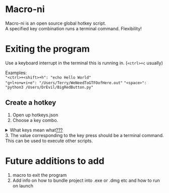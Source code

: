 # Macro-ni
Macro-ni is an open source global hotkey script.  
A specified key combination runs a terminal command.  Flexibility!

# Exiting the program
Use a keyboard interrupt in the terminal this is running in. (`<ctrl>+c` usually)

Examples:   
`"<ctrl>+<shift>+h": "echo Hello World"`  
`"g+l+o+w+i+e": "/Users/Terry/WeNeedToGTFOofHere.out"`
`"<space>": "python3 /Users/DrEvil/BigRedButton.py"`


## Create a hotkey
1. Open up hotkeys.json
2. Choose a key combo.
<details>
<summary>What keys mean what<a href="https://pynput.readthedocs.io/en/latest/keyboard.html">???</a></summary>


```
class pynput.keyboard.Key[source]
A class representing various buttons that may not correspond to letters. This includes modifier keys and function keys.

The actual values for these items differ between platforms. Some platforms may have additional buttons, but these are guaranteed to be present everywhere.

alt = <0>
A generic Alt key. This is a modifier.

alt_gr = <0>
The AltGr key. This is a modifier.

alt_l = <0>
The left Alt key. This is a modifier.

alt_r = <0>
The right Alt key. This is a modifier.

backspace = <0>
The Backspace key.

caps_lock = <0>
The CapsLock key.

cmd = <0>
A generic command button. On PC platforms, this corresponds to the Super key or Windows key, and on Mac it corresponds to the Command key. This may be a modifier.

cmd_l = <0>
The left command button. On PC platforms, this corresponds to the Super key or Windows key, and on Mac it corresponds to the Command key. This may be a modifier.

cmd_r = <0>
The right command button. On PC platforms, this corresponds to the Super key or Windows key, and on Mac it corresponds to the Command key. This may be a modifier.

ctrl = <0>
A generic Ctrl key. This is a modifier.

ctrl_l = <0>
The left Ctrl key. This is a modifier.

ctrl_r = <0>
The right Ctrl key. This is a modifier.

delete = <0>
The Delete key.

down = <0>
A down arrow key.

end = <0>
The End key.

enter = <0>
The Enter or Return key.

esc = <0>
The Esc key.

f1 = <0>
The function keys. F1 to F20 are defined.

home = <0>
The Home key.

insert = <0>
The Insert key. This may be undefined for some platforms.

left = <0>
A left arrow key.

media_next = <0>
The next track button.

media_play_pause = <0>
The play/pause toggle.

media_previous = <0>
The previous track button.

media_volume_down = <0>
The volume down button.

media_volume_mute = <0>
The volume mute button.

media_volume_up = <0>
The volume up button.

menu = <0>
The Menu key. This may be undefined for some platforms.

num_lock = <0>
The NumLock key. This may be undefined for some platforms.

page_down = <0>
The PageDown key.

page_up = <0>
The PageUp key.

pause = <0>
The Pause/Break key. This may be undefined for some platforms.

print_screen = <0>
The PrintScreen key. This may be undefined for some platforms.

right = <0>
A right arrow key.

scroll_lock = <0>
The ScrollLock key. This may be undefined for some platforms.

shift = <0>
A generic Shift key. This is a modifier.

shift_l = <0>
The left Shift key. This is a modifier.

shift_r = <0>
The right Shift key. This is a modifier.

space = <0>
The Space key.

tab = <0>
The Tab key.

up = <0>
An up arrow key.
```

</details>
3. The value corresponding to the key press should be a terminal command.  
   This can be used to execute other scripts.

# Future additions to add
1. macro to exit the program
2. Add info on how to bundle project into .exe or .dmg etc and how to run on launch
